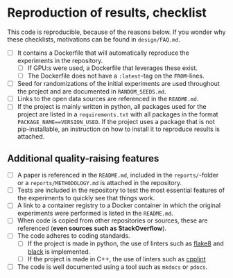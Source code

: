 # Reproduction of results, checklist

This code is reproducible, because of the reasons below. If you wonder why these checklists, motivations can be found in `design/FAQ.md`.

- [ ] It contains a Dockerfile that will automatically reproduce the experiments in the repository.
  - [ ] If GPU:s were used, a Dockerfile that leverages these exist.
  - [ ] The Dockerfile does not have a `:latest`-tag on the `FROM`-lines.
- [ ] Seed for randomizations of the initial experiments are used throughout the project and are documented in `RANDOM_SEEDS.md`.
- [ ] Links to the open data sources are referenced in the `README.md`.
- [ ] If the project is mainly written in python, all packages used for the project are listed in a `requirements.txt` with all packages in the format `PACKAGE_NAME==VERSION_USED`. If the project uses a package that is not pip-installable, an instruction on how to install it to reproduce results is attached.

## Additional quality-raising features
- [ ] A paper is referenced in the `README.md`, included in the `reports/`-folder or a `reports/METHODOLOGY.md` is attached in the repository.
- [ ] Tests are included in the repository to test the most essential features of the experiments to quickly see that things work. 
- [ ] A link to a container registry to a Docker container in which the original experiments were performed is listed in the `README.md`.
- [ ] When code is copied from other repositories or sources, these are referenced (__even sources such as StackOverflow__).
- [ ] The code adheres to coding standards.
    - [ ] If the project is made in python, the use of linters such as [flake8](https://github.com/PyCQA/flake8) and [black](https://github.com/psf/black) is implemented.
    - [ ] If the project is made in C++, the use of linters such as [cpplint](https://github.com/cpplint/cpplint)
- [ ] The code is well documented using a tool such as `mkdocs` or `pdocs`.
